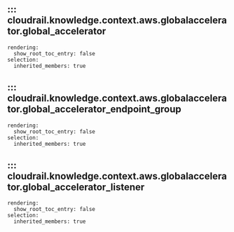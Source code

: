 ## ::: cloudrail.knowledge.context.aws.globalaccelerator.global_accelerator
    rendering:
      show_root_toc_entry: false
    selection:
      inherited_members: true

## ::: cloudrail.knowledge.context.aws.globalaccelerator.global_accelerator_endpoint_group
    rendering:
      show_root_toc_entry: false
    selection:
      inherited_members: true

## ::: cloudrail.knowledge.context.aws.globalaccelerator.global_accelerator_listener
    rendering:
      show_root_toc_entry: false
    selection:
      inherited_members: true
